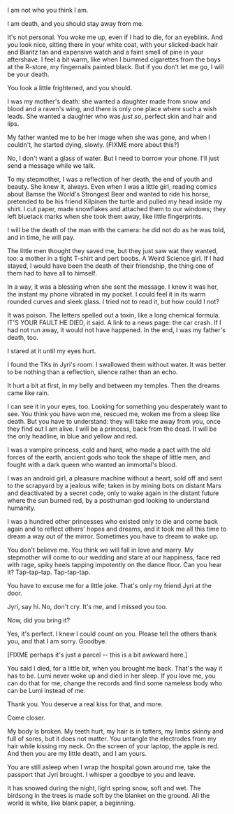 	






I am not who you think I am. 

I am death, and you should stay away from me. 

It's not personal. You woke me up, even if I had to die, for an eyeblink. And you look nice, sitting there in your white coat, with your slicked-back hair and Biaritz tan and expensive watch and a faint smell of pine in your aftershave. I feel a bit  warm, like when I bummed cigarettes from the boys at the R-store, my fingernails painted black. But if you don't let me go, I will be your death. 

You look a little frightened, and you should. 

I was my mother's death: she wanted a daughter made from snow and blood and a raven's wing, and there is only one place where such a wish leads. She wanted a daughter who was *just so*, perfect skin and hair and lips. 

My father wanted me to be her image when she was gone, and when I couldn't, he started dying, slowly. 
[FIXME more about this?]

No, I don't want a glass of water. But I need to borrow your phone. I'll just send a message while we talk. 

To my stepmother, I was a reflection of her death, the end of youth and beauty. She knew it, always. Even when I was a little girl, reading comics about Bamse the World's Strongest Bear and wanted to ride his horse, pretended to be his friend Kilpinen the turtle and pulled my head inside my shirt. I cut paper, made snowflakes and attached them to our windows; they left bluetack marks when she took them away, like little fingerprints. 

I will be the death of the man with the camera: he did not do as he was told, and in time, he will pay. 

The little men thought they saved me, but they just saw wat they wanted, too: a mother in a tight T-shirt and pert boobs. A Weird Science girl. If I had stayed, I would have been the death of their friendship, the thing one of them had to have all to himself. 

In a way, it was a blessing when she sent the message. I knew it was her, the instant my phone vibrated in my pocket. I could feel it in its warm rounded curves and sleek glass. I tried not to read it, but how could I not? 

It was poison. The letters spelled out a toxin, like a long chemical formula. IT'S YOUR FAULT HE DIED, it said. A link to a news page: the car crash. If I had not run away, it would not have happened. In the end, I was my father's death, too. 

I stared at it until my eyes hurt. 

I found the TKs in Jyri's room. I swallowed them without water. It was better to be nothing than a reflection, silence rather than an echo. 

It hurt a bit at first, in my belly and between my temples. Then the dreams came like rain. 

I can see it in your eyes, too. Looking for something you desperately want to see. You think you have won me, rescued me, woken me from a sleep like death. But you have to understand: they will take me away from you, once they find out I am alive. I will be a princess, back from the dead. It will be the only headline, in blue and yellow and red. 

I was a vampire princess, cold and hard, who made a pact with the old forces of the earth, ancient gods who took the shape of little men, and fought with a dark queen who wanted an immortal's blood. 

I was an android girl, a pleasure machine without a heart, sold off and sent to the scrapyard by a jealous wife; taken in by mining bots on distant Mars and deactivated by a secret code, only to wake again in the distant future where the sun burned red, by a posthuman god looking to understand humanity. 

I was a hundred other princesses who existed only to die and come back again and to reflect others' hopes and dreams, and it took me all this time to dream a way out of the mirror. Sometimes you have to dream to wake up. 

You don't believe me. You think we will fall in love and marry. My stepmother will come to our wedding and stare at our happiness, face red with rage, spiky heels tapping impotently on the dance floor. Can you hear it? Tap-tap-tap. Tap-tap-tap. 

You have to excuse me for a little joke. That's only my friend Jyri at the door. 

Jyri, say hi. No, don't cry. It's me, and I missed you too. 

Now, did you bring it? 

Yes, it's perfect. I knew I could count on you. Please tell the others thank you, and that I am sorry. Goodbye. 

[FIXME perhaps it's just a parcel -- this is a bit awkward here.]

You said I died, for a little bit, when you brought me back. That's the way it has to be. Lumi never woke up and died in her sleep. If you love me, you can do that for me, change the records and find some nameless body who can be Lumi instead of me. 

Thank you. You deserve a real kiss for that, and more. 

Come closer. 

My body is broken. My teeth hurt, my hair is in tatters, my limbs skinny and full of sores, but it does not matter. You untangle the electrodes from my hair while kissing my neck. On the screen of your laptop, the apple is red. And then you are my little death, and I am yours. 

You are still asleep when I wrap the hospital gown around me, take the passport that Jyri brought. I whisper a goodbye to you and leave. 

It has snowed during the night, light spring snow, soft and wet. The birdsong in the trees is made soft by the blanket on the ground. All the world is white, like blank paper, a beginning. 